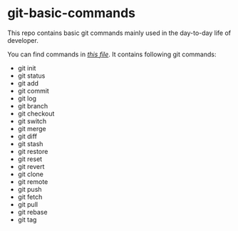 # git-basic-commands
This repo contains basic git commands mainly used in the day-to-day life of developer.

You can find commands in *[this file](Git-Commands.txt)*. It contains following git commands:
* git init
* git status
* git add
* git commit
* git log
* git branch
* git checkout
* git switch
* git merge
* git diff
* git stash
* git restore
* git reset
* git revert
* git clone
* git remote
* git push
* git fetch
* git pull
* git rebase
* git tag